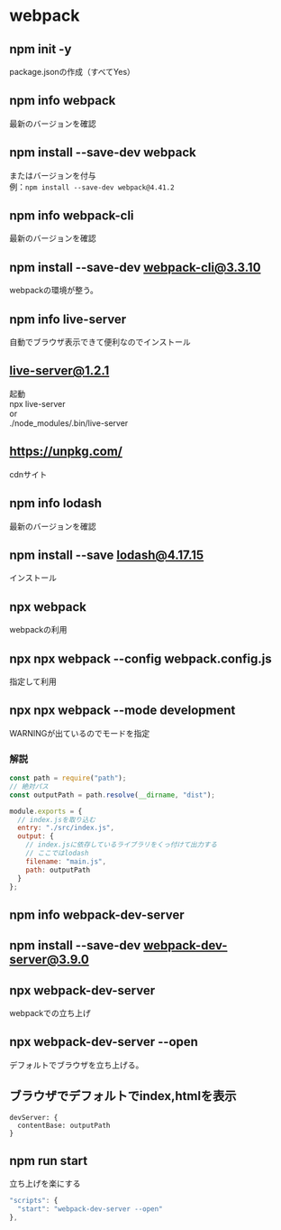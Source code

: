 # webpack

## npm init -y

package.jsonの作成（すべてYes）

## npm info webpack

最新のバージョンを確認

## npm install --save-dev webpack

またはバージョンを付与  
例：`npm install --save-dev webpack@4.41.2`

## npm info webpack-cli

最新のバージョンを確認

## npm install --save-dev webpack-cli@3.3.10

webpackの環境が整う。

## npm info live-server

自動でブラウザ表示できて便利なのでインストール

## live-server@1.2.1

起動  
npx live-server  
or  
./node_modules/.bin/live-server


## https://unpkg.com/

cdnサイト

## npm info lodash

最新のバージョンを確認

## npm install --save lodash@4.17.15

インストール

## npx webpack

webpackの利用

## npx npx webpack --config webpack.config.js

指定して利用

## npx npx webpack --mode development

WARNINGが出ているのでモードを指定

### 解説

```webpack.config.js
const path = require("path");
// 絶対パス
const outputPath = path.resolve(__dirname, "dist");

module.exports = {
  // index.jsを取り込む
  entry: "./src/index.js",
  output: {
    // index.jsに依存しているライブラリをくっ付けて出力する
    // ここではlodash
    filename: "main.js",
    path: outputPath
  }
};
```

## npm info webpack-dev-server

## npm install --save-dev webpack-dev-server@3.9.0

## npx webpack-dev-server

webpackでの立ち上げ

## npx webpack-dev-server --open

デフォルトでブラウザを立ち上げる。

## ブラウザでデフォルトでindex,htmlを表示

```
devServer: {
  contentBase: outputPath
}
```

## npm run start

立ち上げを楽にする

```webpack.config.js
"scripts": {
  "start": "webpack-dev-server --open"
},
```